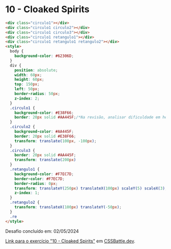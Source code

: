 # 10 - Cloaked Spirits

```HTML
<div class="circulo1"></div>
<div class="circulo1 circulo2"></div>
<div class="circulo1 circulo3"></div>
<div class="circulo1 retangulo1"></div>
<div class="circulo1 retangulo1 retangulo2"></div>
<style>
  body {
    background-color: #62306D;
  }
  div {
    position: absolute;
    width: 60px;
    height: 60px;
    top: 150px;
    left: 50px;
    border-radius: 50px;
    z-index: 2;
  }
  .circulo1 {
    background-color: #E38F66;
    border: 20px solid #AA445F;/*Na revisão, analisar dificuldade em herdar alguns valores dessa propriedade para os seletores seguintes*/
  }
  .circulo2 {
    background-color: #AA445F;
    border: 20px solid #E38F66;
    transform: translate(100px, -100px);
  }
  .circulo3 {
    border: 20px solid #AA445F;
    transform: translate(200px)
  }
  .retangulo1 {
    background-color: #F7EC7D;
    border-color: #F7EC7D;
    border-radius: 0px;
    transform: translateY(250px) translateX(100px) scaleY(5) scaleX(3);
    z-index: 1;
  }
  .retangulo2 {
    transform: translateX(100px) translateY(-50px);
  }
  .re
</style>
```

Desafio concluído em: 02/05/2024

[Link para o exercício "10 - Cloaked Spirits"](https://cssbattle.dev/play/9) em [CSSBattle.dev](https://cssbattle.dev/).